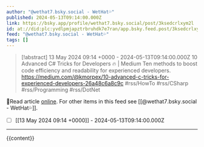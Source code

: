 ```yaml
---
author: "@wethat7․bsky․social - WetHat💦"
published: 2024-05-13T09:14:00.000Z
link: https://bsky.app/profile/wethat7.bsky.social/post/3ksedcrlxym2l
id: at://did:plc:yvdlpmjapztrbruhdk7e7ran/app.bsky.feed.post/3ksedcrlxym2l
feed: "@wethat7․bsky․social - WetHat💦"
tags: []
---
```

> [!abstract] 13 May 2024 09:14 +0000 - 2024-05-13T09:14:00.000Z
> 10 Advanced C# Tricks for Developers 🔥 | Medium Ten methods to boost code efficiency and readability for experienced developers. https://medium.com/@kmorpex/10-advanced-c-tricks-for-experienced-developers-26a48c6a8c9c #rss/HowTo #rss/CSharp #rss/Programming #rss/DotNet

🔗Read article [online](https://bsky.app/profile/wethat7.bsky.social/post/3ksedcrlxym2l). For other items in this feed see [[@wethat7․bsky․social - WetHat💦]].

- [ ] [[13 May 2024 09꞉14 +0000]] - 2024-05-13T09:14:00.000Z
- - -
{{content}}
